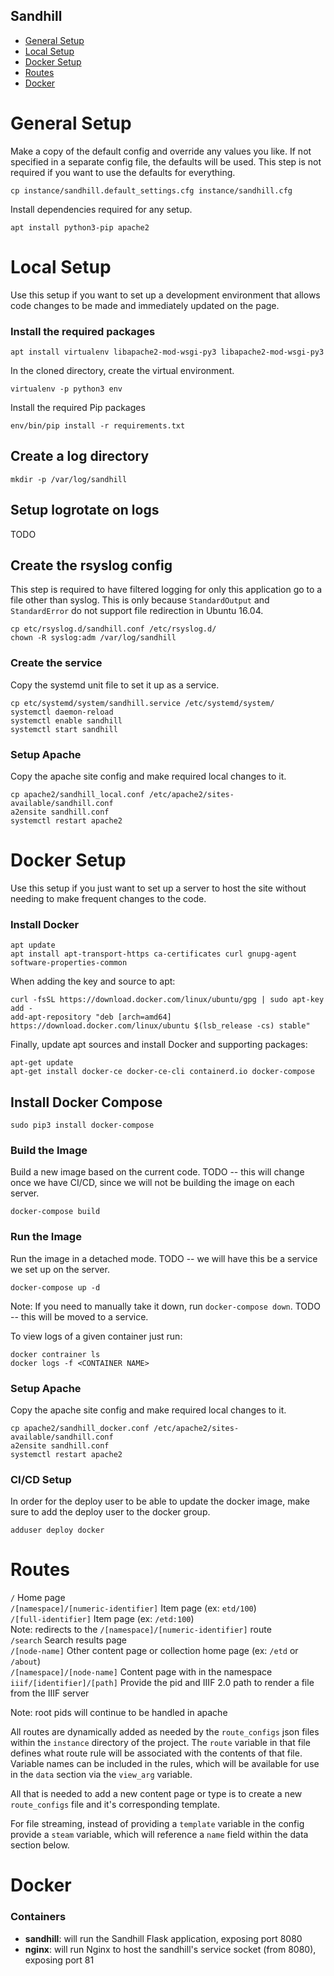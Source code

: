Sandhill
---------------

* [General Setup](#general-setup)
* [Local Setup](#local-setup)
* [Docker Setup](#docker-setup)
* [Routes](#routes)
* [Docker](#docker)

General Setup
===============

Make a copy of the default config and override any values you like. If not specified 
in a separate config file, the defaults will be used. This step is not required if you 
want to use the defaults for everything.

```
cp instance/sandhill.default_settings.cfg instance/sandhill.cfg
```

Install dependencies required for any setup.  
```
apt install python3-pip apache2
```

Local Setup
===============
Use this setup if you want to set up a development environment that allows 
code changes to be made and immediately updated on the page. 

### Install the required packages  
```
apt install virtualenv libapache2-mod-wsgi-py3 libapache2-mod-wsgi-py3
```

In the cloned directory, create the virtual environment.
```
virtualenv -p python3 env
```

Install the required Pip packages  
```
env/bin/pip install -r requirements.txt
```

## Create a log directory
```
mkdir -p /var/log/sandhill
```

## Setup logrotate on logs
TODO

## Create the rsyslog config
This step is required to have filtered logging for only this application go to 
a file other than syslog. This is only because `StandardOutput` and `StandardError` 
do not support file redirection in Ubuntu 16.04.

```
cp etc/rsyslog.d/sandhill.conf /etc/rsyslog.d/
chown -R syslog:adm /var/log/sandhill
```

### Create the service
Copy the systemd unit file to set it up as a service. 
```
cp etc/systemd/system/sandhill.service /etc/systemd/system/
systemctl daemon-reload
systemctl enable sandhill
systemctl start sandhill
```

### Setup Apache
Copy the apache site config and make required local changes to it.  
```
cp apache2/sandhill_local.conf /etc/apache2/sites-available/sandhill.conf
a2ensite sandhill.conf
systemctl restart apache2
```

Docker Setup
===============
Use this setup if you just want to set up a server to host the site without needing to make 
frequent changes to the code. 

### Install Docker
```
apt update
apt install apt-transport-https ca-certificates curl gnupg-agent software-properties-common
```

When adding the key and source to apt:  
```
curl -fsSL https://download.docker.com/linux/ubuntu/gpg | sudo apt-key add -
add-apt-repository "deb [arch=amd64] https://download.docker.com/linux/ubuntu $(lsb_release -cs) stable"
```

Finally, update apt sources and install Docker and supporting packages:  
```
apt-get update
apt-get install docker-ce docker-ce-cli containerd.io docker-compose
```

## Install Docker Compose
```
sudo pip3 install docker-compose
```

### Build the Image
Build a new image based on the current code. TODO -- this will change once we have CI/CD, since we will 
not be building the image on each server.
```
docker-compose build
```

### Run the Image
Run the image in a detached mode. TODO -- we will have this be a service we set up on the server. 
```
docker-compose up -d
```

Note: If you need to manually take it down, run `docker-compose down`. TODO -- this will be moved to a service. 

To view logs of a given container just run:
```
docker contrainer ls
docker logs -f <CONTAINER NAME>
```

### Setup Apache
Copy the apache site config and make required local changes to it.  
```
cp apache2/sandhill_docker.conf /etc/apache2/sites-available/sandhill.conf
a2ensite sandhill.conf
systemctl restart apache2
```

### CI/CD Setup
In order for the deploy user to be able to update the docker image, make sure to add the deploy user 
to the docker group.
```
adduser deploy docker
```


Routes
===============

`/` Home page  
`/[namespace]/[numeric-identifier]` Item page (ex: `etd/100`)  
`/[full-identifier]` Item page (ex: `/etd:100`)  
    Note: redirects to the `/[namespace]/[numeric-identifier]` route  
`/search` Search results page  
`/[node-name]` Other content page or collection home page (ex: `/etd` or `/about`)  
`/[namespace]/[node-name]` Content page with in the namespace  
`iiif/[identifier]/[path]` Provide the pid and IIIF 2.0 path to render a file from the IIIF server  

Note: root pids will continue to be handled in apache

All routes are dynamically added as needed by the `route_configs` 
json files within the `instance` directory of the project. The `route` variable 
in that file defines what route rule will be associated with the contents 
of that file. Variable names can be included in the rules, which will be 
available for use in the `data` section via the `view_arg` variable.  

All that is needed to add a new content page or type is to create a new 
`route_configs` file and it's corresponding template.

For file streaming, instead of providing a `template` variable in the config 
provide a `steam` variable, which will reference a `name` field within the 
data section below.

Docker
===============

### Containers  
* **sandhill**: will run the Sandhill Flask application, exposing port 8080
* **nginx**: will run Nginx to host the sandhill's service socket (from 8080), exposing port 81
